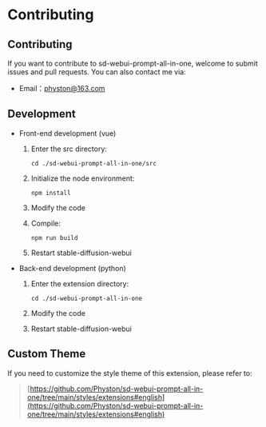 # Contributing

## Contributing

If you want to contribute to sd-webui-prompt-all-in-one, welcome to submit issues and pull requests. You can also contact me via:

- Email：physton@163.com

## Development

- Front-end development (vue)

    1. Enter the src directory:

        `cd ./sd-webui-prompt-all-in-one/src`

    2. Initialize the node environment:

        `npm install`

    3. Modify the code

    4. Compile:

        `npm run build`

  5. Restart stable-diffusion-webui

- Back-end development (python)

    1. Enter the extension directory:

        `cd ./sd-webui-prompt-all-in-one`

    2. Modify the code

    3. Restart stable-diffusion-webui

## Custom Theme

If you need to customize the style theme of this extension, please refer to:

> [https://github.com/Physton/sd-webui-prompt-all-in-one/tree/main/styles/extensions#english](https://github.com/Physton/sd-webui-prompt-all-in-one/tree/main/styles/extensions#english)